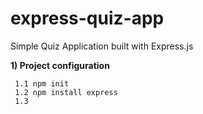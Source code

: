 # express-quiz-app
Simple Quiz Application built with Express.js

**1) Project configuration**

	 1.1 npm init
	 1.2 npm install express
	 1.3

